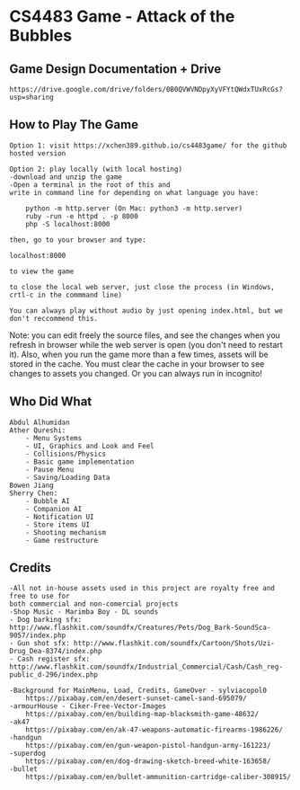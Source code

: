 # CS4483 Game - Attack of the Bubbles

## Game Design Documentation + Drive
	https://drive.google.com/drive/folders/0B0QVWVNDpyXyVFYtQWdxTUxRcGs?usp=sharing

## How to Play The Game
	Option 1: visit https://xchen389.github.io/cs4483game/ for the github hosted version
	
	Option 2: play locally (with local hosting)
	-download and unzip the game
	-Open a terminal in the root of this and
	write in command line for depending on what language you have:
	
		python -m http.server (On Mac: python3 -m http.server)
		ruby -run -e httpd . -p 8000
		php -S localhost:8000

	then, go to your browser and type:

	localhost:8000 

	to view the game

	to close the local web server, just close the process (in Windows, crtl-c in the commmand line)

	You can always play without audio by just opening index.html, but we don't reccommend this. 

Note: you can edit freely the source files, and see the changes when you refresh in browser while the web server is open (you don't need to restart it). Also, when you run the game more than a few times, assets will be stored in the cache. You must clear the cache in your browser to see changes to assets you changed. Or you can always run in incognito! 

## Who Did What
	Abdul Alhumidan
	Ather Qureshi:
		- Menu Systems 
		- UI, Graphics and Look and Feel
		- Collisions/Physics
		- Basic game implementation
		- Pause Menu
		- Saving/Loading Data
	Bowen Jiang
	Sherry Chen: 
		- Bubble AI
		- Companion AI
		- Notification UI
		- Store items UI
		- Shooting mechanism
		- Game restructure

## Credits

	-All not in-house assets used in this project are royalty free and free to use for 
	both commercial and non-comercial projects 
	-Shop Music - Marimba Boy - DL sounds
	- Dog barking sfx: http://www.flashkit.com/soundfx/Creatures/Pets/Dog_Bark-SoundSca-9057/index.php
	- Gun shot sfx: http://www.flashkit.com/soundfx/Cartoon/Shots/Uzi-Drug_Dea-8374/index.php
	- Cash register sfx: http://www.flashkit.com/soundfx/Industrial_Commercial/Cash/Cash_reg-public_d-296/index.php
	
	-Background for MainMenu, Load, Credits, GameOver - sylviacopol0
		https://pixabay.com/en/desert-sunset-camel-sand-695079/
	-armourHouse - Ciker-Free-Vector-Images 
		https://pixabay.com/en/building-map-blacksmith-game-48632/
	-ak47
		https://pixabay.com/en/ak-47-weapons-automatic-firearms-1986226/
	-handgun
		https://pixabay.com/en/gun-weapon-pistol-handgun-army-161223/
	-superdog
		https://pixabay.com/en/dog-drawing-sketch-breed-white-163658/
	-bullet
		https://pixabay.com/en/bullet-ammunition-cartridge-caliber-308915/
